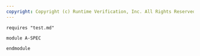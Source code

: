 ```yaml
---
copyright: Copyright (c) Runtime Verification, Inc. All Rights Reserved.
---
```


```k
requires "test.md"

module A-SPEC

endmodule
```
